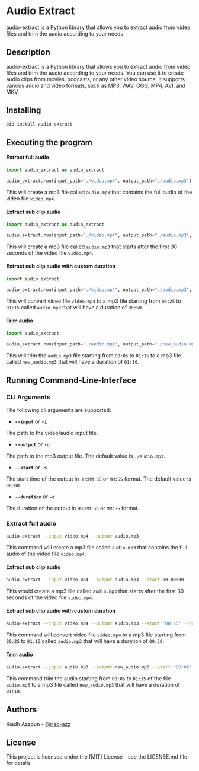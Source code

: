 # Audio Extract

audio-extract is a Python library that allows you to extract audio from video files and trim the audio according to your
needs

## Description

audio-extract is a Python library that allows you to extract audio from video files and trim the audio according to your
needs. You can use it to create audio clips from movies, podcasts, or any other video source. It supports various audio
and video formats, such as MP3, WAV, OGG, MP4, AVI, and MKV.

## Installing

```bash
pip install audio-extract
```

## Executing the program

#### Extract full audio

```python
import audio_extract as audio_extract

audio_extract.run(input_path="./video.mp4", output_path="./audio.mp3")
```

This will create a mp3 file called `audio.mp3` that contains the full audio of the video file `video.mp4`.

#### Extract sub clip audio

```python
import audio_extract as audio_extract

audio_extract.run(input_path="./video.mp4", output_path="./audio.mp3", start_time="00:30")
```

This will create a mp3 file called `audio.mp3` that starts after the first 30 seconds of the video file `video.mp4`.

#### Extract sub clip audio with custom duration

```python
import audio_extract

audio_extract.run(input_path="./video.mp4", output_path="./audio.mp3", start_time="00:25", duration="01:15")
```

This will convert video file `video.mp4` to a mp3 file starting from `00:25` to `01:15`
called `audio.mp3` that will have a duration of `00:50`.

#### Trim audio

```python
import audio_extract

audio_extract.run(input_path="./audio.mp3", output_path="./new_audio.mp3", start_time="00:05", duration="01:15")
```

This will trim the `audio.mp3` file starting from `00:05` to `01:15`  to a mp3 file called `new_audio.mp3` that will
have a duration of `01:10`.

## Running Command-Line-Interface

### CLI Arguments

The following cli arguments are supported:

* **`--input`** or **`-i`**

The path to the video/audio input file.

* **`--output`** or **`-o`**

The path to the mp3 output file. The default value is `./audio.mp3`.

* **`--start`** or **`-s`**

The start time of the output in `HH:MM:SS` or `MM:SS` format. The default value is `00:00`.

* **`--duration`** or **`-d`**

The duration of the output in `HH:MM:SS` or `MM:SS` format.

### Extract full audio

```bash
audio-extract --input video.mp4 --output audio.mp3
```

This command will create a mp3 file called `audio.mp3` that contains the full audio of the video file `video.mp4`.

#### Extract sub clip audio

```bash
audio-extract --input video.mp4 --output audio.mp3 --start 00:00:30
```

This would create a mp3 file called `audio.mp3` that starts after the first 30 seconds of the video file `video.mp4`.

#### Extract sub clip audio with custom duration

```bash
audio-extract --input video.mp4 --output audio.mp3 --start '00:25' --duration '01:15'
```

This command will convert video file `video.mp4` to a mp3 file starting from `00:25` to `01:15`
called `audio.mp3` that will have a duration of `00:50`.

#### Trim audio

```bash
audio-extract --input audio.mp3 --output new_audio.mp3 --start '00:05' --duration '01:15'
```

This command trim the audio starting from `00:05` to `01:15` of the file `audio.mp3` to a mp3 file
called `new_audio.mp3` that will have a duration of `01:10`.

## Authors

Riadh Azzoun - [@riad-azz](https://github.com/riad-azz)

## License

This project is licensed under the [MIT] License - see the LICENSE.md file for details